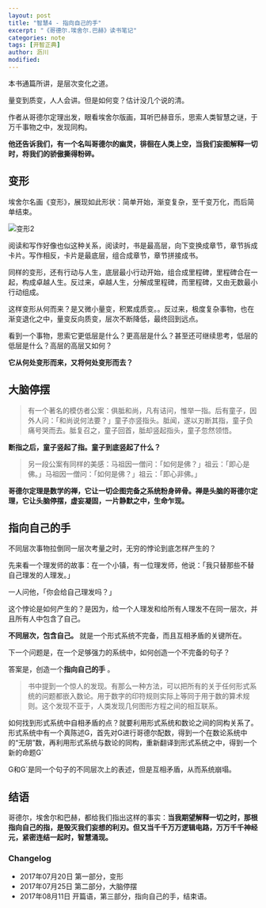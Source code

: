 ```yaml
---
layout: post
title: "智慧4 - 指向自己的手"
excerpt: "《哥德尔.埃舍尔.巴赫》读书笔记"
categories: note
tags: [开智正典]
author: 沥川
modified:
---
```

本书通篇所讲，是层次变化之道。

量变到质变，人人会讲。但是如何变？估计没几个说的清。

作者从哥德尔定理出发，眼看埃舍尔版画，耳听巴赫音乐，思索人类智慧之谜，于万千事物之中，发现同构。

**他还告诉我们，有一个名叫哥德尔的幽灵，徘徊在人类上空，当我们妄图解释一切时，将我们的骄傲撕得粉碎。**

## 变形
埃舍尔名画《变形》，展现如此形状：简单开始，渐变复杂，至千变万化，而后简单结束。

![变形2](http://www.kinolulu.com/images/blog/081012_9.jpg)

阅读和写作好像也似这种关系，阅读时，书是最高层，向下变换成章节，章节拆成卡片。写作相反，卡片是最底层，组合成章节，章节拼接成书。

同样的变形，还有行动与人生，底层最小行动开始，组合成里程碑，里程碑合在一起，构成卓越人生。反过来，卓越人生，分解成里程碑，而里程碑，又由无数最小行动组成。

这样变形从何而来？是又微小量变，积累成质变。。反过来，极度复杂事物，也在渐变退化之中，量变反向质变，层次不断降低，最终回到远点。

看到一个事物，思索它更低层是什么？更高层是什么？甚至还可继续思考，低层的低层是什么？高层的高层又如何？

**它从何处变形而来，又将何处变形而去？**

## 大脑停摆
>有一个著名的模仿者公案：俱胝和尚，凡有诘问，惟举一指。后有童子，因外人问：「和尚说何法要？」童子亦竖指头。胝闻，遂以刃断其指，童子负痛号哭而去。胝复召之，童子回首，胝却竖起指头，童子忽然领悟。

**断指之后，童子竖起了指。童子到底竖起了什么？**

>另一段公案有同样的美感：马祖因一僧问：「如何是佛？」祖云：「即心是佛。」马祖因一僧问：「如何是佛？」祖云：「即心非佛。」

**哥德尔定理是数学的禅，它让一切企图完备之系统粉身碎骨。禅是头脑的哥德尔定理，它让头脑停摆，虚妄凝固，一片静默之中，生命乍现。**

## 指向自己的手
不同层次事物拉倒同一层次考量之时，无穷的悖论到底怎样产生的？

先来看一个理发师的故事：在一个小镇，有一位理发师，他说：「我只替那些不替自己理发的人理发。」

一人问他，「你会给自己理发吗？」

这个悖论是如何产生的？是因为，给一个人理发和给所有人理发不在同一层次，并且所有人中包含了自己。

**不同层次，包含自己。** 就是一个形式系统不完备，而且互相矛盾的关键所在。

下一个问题是，在一个足够强力的系统中，如何创造一个不完备的句子？

答案是，创造一个**指向自己的手** 。

>书中提到一个惊人的发现。有那么一种方法，可以把所有的关于任何形式系统的问题都嵌入数论。用于数字的印符规则实际上等同于用于数的算术规则。这个发现不亚于，人类发现几何图形方程之间的相互联系。

如何找到形式系统中自相矛盾的点？就要利用形式系统和数论之间的同构关系了。形式系统中有一个真陈述G，首先对G进行哥德尔配数，得到一个在数论系统中的“无朋”数，再利用形式系统与数论的同构，重新翻译到形式系统之中，得到一个新的命题G`

G和G`是同一个句子的不同层次上的表述，但是互相矛盾，从而系统崩塌。

## 结语

哥德尔，埃舍尔和巴赫，都给我们指出这样的事实：**当我期望解释一切之时，那根指向自己的指，是毁灭我们妄想的利刃。但又当千千万万逻辑电路，万万千千神经元，紧密连结一起时，智慧涌现。**

### Changelog
* 2017年07月20日 第一部分，变形
* 2017年07月25日 第二部分，大脑停摆
* 2017年08月11日 开篇语，第三部分，指向自己的手，结束语。
